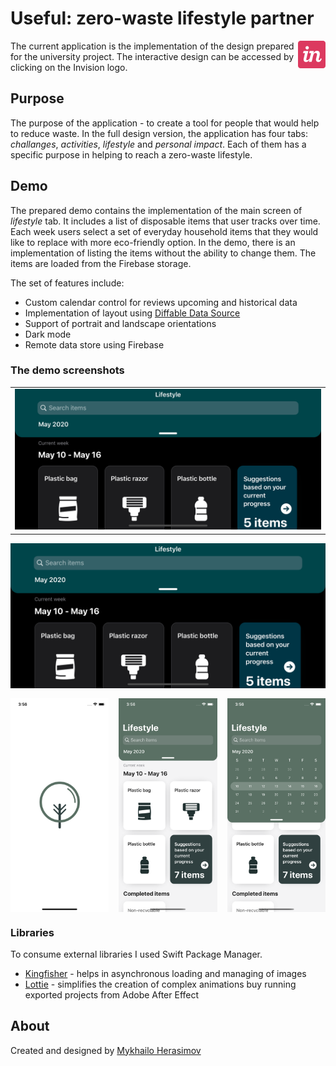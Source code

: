 # Useful: zero-waste lifestyle partner

<a href="https://persuasive.invisionapp.com/public/share/4B13FRWST9#/screens/477166188">
    <img src="demo/invision.svg" width="44px" align="right">
</a>

The current application is the implementation of the design prepared for the university project. The interactive design can be accessed by clicking on the Invision logo.

## Purpose

The purpose of the application - to create a tool for people that would help to reduce waste. In the full design version, the application has four tabs: _challanges_, _activities_, _lifestyle_ and _personal impact_. Each of them has a specific purpose in helping to reach a zero-waste lifestyle.

## Demo

The prepared demo contains the implementation of the main screen of _lifestyle_ tab. It includes a list of disposable items that user tracks over time. Each week users select a set of everyday household items that they would like to replace with more eco-friendly option. In the demo, there is an implementation of listing the items without the ability to change them. The items are loaded from the Firebase storage.

The set of features include:

- Custom calendar control for reviews upcoming and historical data
- Implementation of layout using [Diffable Data Source](https://developer.apple.com/videos/play/wwdc2019/220/)
- Support of portrait and landscape orientations
- Dark mode
- Remote data store using Firebase

### The demo screenshots

<table>
 <tr>
    <td>
      <img src="demo/image_3.png"/>
    </td>
 </tr>
</table>
<div style="display: grid; grid-template-columns: repeat(3, 1fr); grid-gap: 1rem;">
    <img src="demo/image_3.png" witdh="750" style="grid-column: span 3">
    <img src="demo/image_0.png" width="250">
    <img src="demo/image_1.png" width="250">
    <img src="demo/image_2.png" width="250">
</div>

### Libraries

To consume external libraries I used Swift Package Manager.

- [Kingfisher](https://github.com/onevcat/Kingfisher) - helps in asynchronous loading and managing of images
- [Lottie](https://airbnb.design/lottie/) - simplifies the creation of complex animations buy running exported projects from Adobe After Effect

## About

Created and designed by [Mykhailo Herasimov][me]

[me]: https://www.linkedin.com/in/mykhailo-herasimov/
